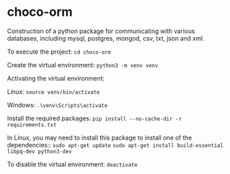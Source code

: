 # choco-orm
Construction of a python package for communicating with various databases, including mysql, postgres, mongod, csv, txt, json and xml.

To execute the project:
`cd choco-orm`

Create the virtual environment:
`python3 -m venv venv`

Activating the virtual environment:

Linux:
`source venv/bin/activate`

Windows:
`.\venv\Scripts\activate`

Install the required packages:
`pip install --no-cache-dir -r requirements.txt`

In Linux, you may need to install this package to install one of the dependencies::
`sudo apt-get update`
`sudo apt-get install build-essential libpq-dev python3-dev`

To disable the virtual environment:
`deactivate`
